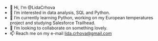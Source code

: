- 👋 Hi, I’m @LidaCrhova
- 👀 I’m interested in data analysis, SQL and Python.
- 🌱 I’m currently learning Python, working on my European temperatures project and studying Salesforce Trailhead.
- 💞️ I’m looking to collaborate on something lovely.
- 📫 Reach me on my e-mail lida.crhova@gmail.com

<!---
LidaCrhova/LidaCrhova is a ✨ special ✨ repository because its `README.md` (this file) appears on your GitHub profile.
You can click the Preview link to take a look at your changes.
--->
